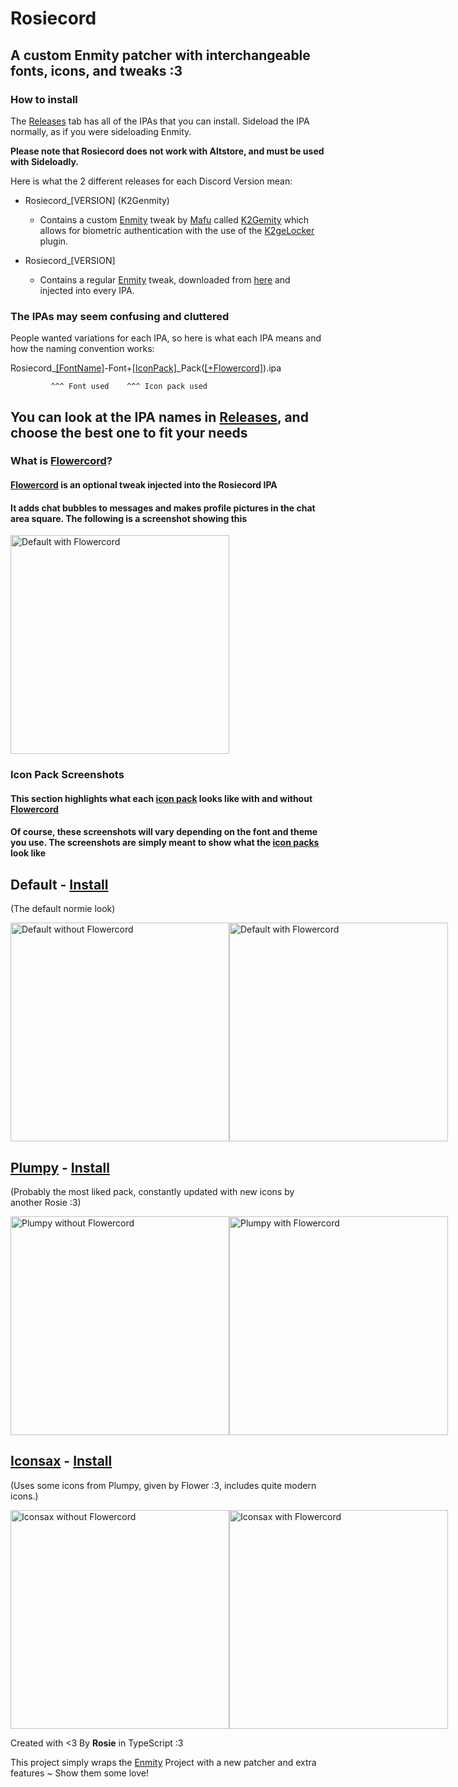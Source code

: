 # Rosiecord

## A custom Enmity patcher with interchangeable fonts, icons, and tweaks :3

### How to install

The [Releases](https://github.com/acquitelol/rosiecord/releases/) tab has all of the IPAs that you can install. Sideload the IPA normally, as if you were sideloading Enmity.

**Please note that Rosiecord does not work with Altstore, and must be used with Sideloadly.**

Here is what the 2 different releases for each Discord Version mean:

- Rosiecord_[VERSION] (K2Genmity)
  - Contains a custom [Enmity](https://github.com/enmity-mod) tweak by [Mafu](https://github.com/m4fn3) called [K2Gemity](https://github.com/m4fn3/K2genmity) which allows for biometric authentication with the use of the [K2geLocker](https://github.com/m4fn3/K2geLocker) plugin.

- Rosiecord_[VERSION]
  - Contains a regular [Enmity](https://github.com/enmity-mod) tweak, downloaded from [here](https://github.com/enmity-mod/tweak) and injected into every IPA.

### The IPAs may seem confusing and cluttered

People wanted variations for each IPA, so here is what each IPA means and how the naming convention works:

Rosiecord_[[FontName]](https://github.com/acquitelol/rosiecord/tree/master/Fonts/woff2)-Font+[[IconPack]](https://github.com/acquitelol/rosiecord/tree/master/Packs)_Pack([[+Flowercord]](https://github.com/acquitelol/rosiecord/tree/master/Flowercord_Patcher)).ipa

             ^^^ Font used    ^^^ Icon pack used

## You can look at the IPA names in [Releases](https://github.com/acquitelol/rosiecord/releases/), and choose the best one to fit your needs

### What is [Flowercord](https://github.com/acquitelol/rosiecord/tree/master/Flowercord_Patcher)?

#### [Flowercord](https://github.com/acquitelol/rosiecord/tree/master/Flowercord_Patcher) is an optional tweak injected into the Rosiecord IPA

#### It adds chat bubbles to messages and makes profile pictures in the chat area square. The following is a screenshot showing this

<img width="350" alt="Default with Flowercord" src="Mocks/Default_Flowercord.png">

### Icon Pack Screenshots

#### This section highlights what each [icon pack](https://github.com/acquitelol/rosiecord/tree/master/Packs/) looks like with and without [Flowercord](https://github.com/acquitelol/rosiecord/tree/master/Flowercord_Patcher)

#### Of course, these screenshots will vary depending on the font and theme you use. The screenshots are simply meant to show what the [icon packs](https://github.com/acquitelol/rosiecord/tree/master/Packs/) look like

## Default - [Install](https://github.com/acquitelol/rosiecord/releases/latest)

(The default normie look)
<div style='display: flex;' align='left'>
  <img width="350" alt="Default without Flowercord" src="Mocks/Default.png">
  <img width="350" alt="Default with Flowercord" src="Mocks/Default_Flowercord.png">
</div>

## [Plumpy](https://github.com/acquitelol/rosiecord/tree/master/Packs/Plumpy) - [Install](https://github.com/acquitelol/rosiecord/releases/latest)

(Probably the most liked pack, constantly updated with new icons by another Rosie :3)
<div style='display: flex;' align='left'>
  <img width="350" alt="Plumpy without Flowercord" src="Mocks/Plumpy.png">
  <img width="350" alt="Plumpy with Flowercord" src="Mocks/Plumpy_Flowercord.png">
</div>

## [Iconsax](https://github.com/acquitelol/rosiecord/tree/master/Packs/Iconsax) - [Install](https://github.com/acquitelol/rosiecord/releases/latest)

(Uses some icons from Plumpy, given by Flower :3, includes quite modern icons.)
<div style='display: flex;' align='left'>
  <img width="350" alt="Iconsax without Flowercord" src="Mocks/Iconsax.png">
  <img width="350" alt="Iconsax with Flowercord" src="Mocks/Iconsax_Flowercord.png">
</div>

Created with <3 By **Rosie** in TypeScript :3

This project simply wraps the [Enmity](https://github.com/enmity-mod/enmity) Project with a new patcher and extra features ~ Show them some love!
